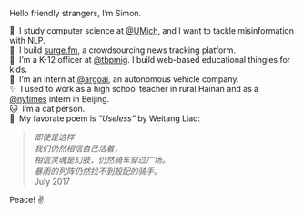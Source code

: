 Hello friendly strangers, I’m Simon.

🔬&nbsp;&nbsp;I study computer science at [@UMich](https://github.com/umich), and I want to tackle misinformation with NLP.  
🌊&nbsp;&nbsp;I build [surge.fm](https://github.com/surgefm), a crowdsourcing news tracking platform.  
📖&nbsp;&nbsp;I’m a K-12 officer at [@tbpmig](https://github.com/tbpmig). I build web-based educational thingies for kids.  
🚗&nbsp;&nbsp;I’m an intern at [@argoai](https://github.com/argoai), an autonomous vehicle company.  
✨&nbsp;&nbsp;I used to work as a high school teacher in rural Hainan and as a [@nytimes](https://github.com/nytimes) intern in Beijing.  
🐱&nbsp;&nbsp;I’m a cat person.  
🍵&nbsp;&nbsp;My favorate poem is _“Useless”_ by Weitang Liao:
>&nbsp;_即使是这样_  
>&nbsp;_我们仍然相信自己活着，_  
>&nbsp;_相信灵魂是幻肢，仍然骑车穿过广场。_  
>&nbsp;_暴雨的列阵仍然找不到般配的骑手。_  
>&nbsp;July 2017

Peace! ✌️
